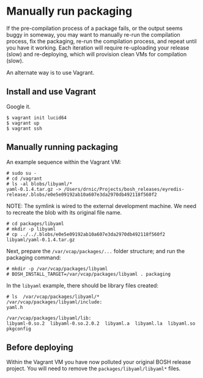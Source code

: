 # Manually run packaging

If the pre-compilation process of a package fails, or the output seems buggy in someway, you may want to manually re-run the compilation process, fix the packaging, re-run the compilation process, and repeat until you have it working. Each iteration will require re-uploading your release (slow) and re-deploying, which will provision clean VMs for compilation (slow).

An alternate way is to use Vagrant.

## Install and use Vagrant

Google it.

```
$ vagrant init lucid64
$ vagrant up
$ vagrant ssh
```

## Manually running packaging

An example sequence within the Vagrant VM:

```
# sudo su -
# cd /vagrant
# ls -al blobs/libyaml/*
yaml-0.1.4.tar.gz -> /Users/drnic/Projects/bosh_releases/eyredis-release/.blobs/e0e5e09192ab10a607e3da2970db492118f560f2
```

NOTE: The symlink is wired to the external development machine. We need to recreate the blob with its original file name.

```
# cd packages/libyaml
# mkdir -p libyaml
# cp ../../.blobs/e0e5e09192ab10a607e3da2970db492118f560f2 libyaml/yaml-0.1.4.tar.gz
```

Next, prepare the `/var/vcap/packages/...` folder structure; and run the packaging command:

```
# mkdir -p /var/vcap/packages/libyaml
# BOSH_INSTALL_TARGET=/var/vcap/packages/libyaml . packaging
```

In the `libyaml` example, there should be library files created:

```
# ls  /var/vcap/packages/libyaml/*
/var/vcap/packages/libyaml/include:
yaml.h

/var/vcap/packages/libyaml/lib:
libyaml-0.so.2  libyaml-0.so.2.0.2  libyaml.a  libyaml.la  libyaml.so  pkgconfig
```

## Before deploying

Within the Vagrant VM you have now polluted your original BOSH release project. You will need to remove the `packages/libyaml/libyaml*` files.
